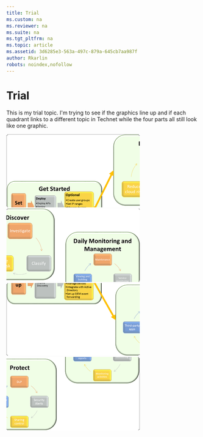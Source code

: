 ```yaml
---
title: Trial
ms.custom: na
ms.reviewer: na
ms.suite: na
ms.tgt_pltfrm: na
ms.topic: article
ms.assetid: 3d6285e3-563a-497c-879a-645cb7aa987f
author: Rkarlin
robots: noindex,nofollow
---
```

# Trial
This is my trial topic. I'm trying to see if the graphics line up and if each quadrant links to a different topic in Technet while the four parts all still look like one graphic.

![](../Image/Install-Adallom.png)![](../Image/Manage-Adallom.png)
![](../Image/Trial-3.png)![](../Image/Trial-4.png)


